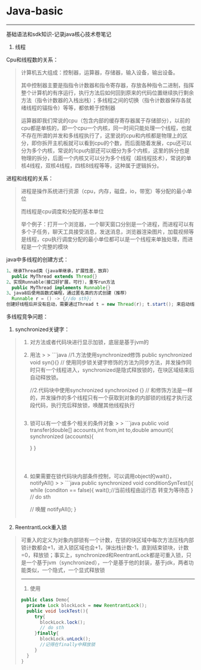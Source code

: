 # Java-basic
___
基础语法和sdk知识-记录java核心技术卷笔记

1. 线程

Cpu和线程数的关系：

> 计算机五大组成：控制器，运算器，存储器，输入设备，输出设备。
>
> 其中控制器主要是指指令计数器和指令寄存器，存放各种指令二进制，指挥整个计算机的有序运行，执行方法后如何回到原来的代码位置继续执行剩余方法（指令计数器的入栈出栈）；多线程之间的切换（指令计数器保存各就绪线程的锚指令）等等，都依赖于控制器
>
> 运算器即我们常说的cpu（包含内部的缓存寄存器属于存储部分），以前的cpu都是单核的，即一个cpu一个内核，同一时间只能处理一个线程，也就不存在所谓的并发和多线程执行了，这里说的cpu和内核都是物理上的区分，即你拆开主机板就可以看到cpu的个数，而后面随着发展，cpu还可以分为多个内核，常说的1cpu内部还可以细分为多个内核，这里的拆分也是物理的拆分，后面一个内核又可以分为多个线程（超线程技术），常说的单核4线程，双核4线程，四核8线程等等，这种属于逻辑拆分。

进程和线程的关系：

> 进程是操作系统进行资源（cpu，内存，磁盘，io，带宽）等分配的最小单位
>
> 而线程是cpu调度和分配的基本单位
>
> 举个例子：打开一个浏览器，一个聊天窗口分别是一个进程，而进程可以有多个子任务，聊天工具接受消息，发送消息，浏览器渲染图片，加载视频等是线程，cpu执行调度分配的最小单位都可以是一个线程来单独处理，而进程是一个完整的模块

java中多线程的创建方式：

```java
1、继承Thread类（java单继承，扩展性差，放弃）
  public MyThread extends Thread{}
2、实现Runnable(接口好扩展，可行)，重写run方法
  public MyThread implements Runnable{}
3、java8后使用函数式编程，通过匿名类的方式创建（推荐）
  Runnable r = () -> {//do sth};
创建好线程后并没有启动，需要通过Thread t = new Thread(r); t.start(); 来启动线程
```

多线程竞争问题：

1. synchronized关键字：

> 1. 对方法或者代码块进行显示加锁，底层是基于jvm的
>
> 2. 用法
     >
     >    ```java
>    //1.方法使用synchronized修饰
>    public synchronized void syn(){}
>    // 使用同步锁关键字修饰的方法为同步方法，并发操作同时只有一个线程进入，synchronized是隐式释放锁的，在块区域结束后自动释放锁。
>    
>    //2.代码块中使用synchronized
>    synchronized {}
>    // 和修饰方法是一样的，并发操作的多个线程只有一个获取到对象的内部锁的线程才执行这段代码，执行完后释放锁，唤醒其他线程执行
>    ```
>
> 3. 锁可以有一个或多个相关的条件对象
     >
     >    ```java
>    public void transfer(double[] accounts,int from,int to,double amount){
>      synchronized (accounts){
>        
>      }
>    }
>    ```
>
>
>
> 4. 如果需要在锁代码块内部条件控制，可以调用object的wait()，notifyAll()
     >
     >    ```java
>    public synchronized void conditionSynTest(){
>      while (conditon == false){
>        wait();//当前线程由运行态 转变为等待态
>      }
>      // do sth
>      
>      // 唤醒
>      notifyAll();
>    }
>    ```

2. ReentrantLock重入锁

> 可重入的定义为对象内部锁有一个计数，在锁的块区域中每次方法压栈内部锁计数都会+1，进入锁区域也会+1，弹出栈计数-1，直到结束锁块，计数=0，释放锁；事实上，synchronized和ReentrantLock都是可重入锁，只是一个基于jvm（synchronized），一个是基于他的封装，基于jdk，两者功能类似，一个隐式，一个显式释放锁
>
> ___
>
> 1. 使用
>
> ```java
> public class Demo{
>   private Lock blockLock = new ReentrantLock();
>   public void lockTest(){
>      try{
>        blockLock.lock();
>        // do sth
>      }finally{
>        blockLock.unLock();
>        //记得在finally中释放锁
>      }
>   }
> }
> ```